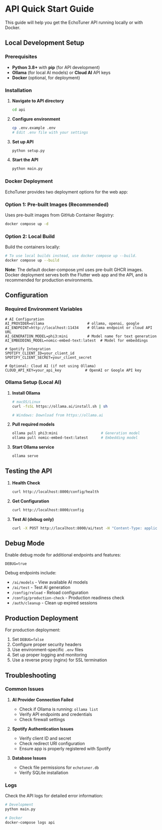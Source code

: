 # API Quick Start Guide

This guide will help you get the EchoTuner API running locally or with Docker.

## Local Development Setup

### Prerequisites

- **Python 3.8+** with **pip** (for API development)
- **Ollama** (for local AI models) or **Cloud AI** API keys
- **Docker** (optional, for deployment)

### Installation

1. **Navigate to API directory**
    ```bash
    cd api
    ```

2. **Configure environment**
    ```bash
    cp .env.example .env
    # Edit .env file with your settings
    ```

3. **Set up API**
    ```bash
    python setup.py
    ```

4. **Start the API**
    ```bash
    python main.py
    ```

### Docker Deployment

EchoTuner provides two deployment options for the web app:

### Option 1: Pre-built Images (Recommended)

Uses pre-built images from GitHub Container Registry:

```bash
docker compose up -d
```

### Option 2: Local Build

Build the containers locally:

```bash
# To use local builds instead, use docker compose up --build.
docker compose up --build
```

**Note**: The default docker-compose.yml uses pre-built GHCR images. Docker deployment serves both the Flutter web app and the API, and is recommended for production environments.

## Configuration

### Required Environment Variables

```env
# AI Configuration
AI_PROVIDER=ollama                    # ollama, openai, google
AI_ENDPOINT=http://localhost:11434    # Ollama endpoint or cloud API URL
AI_GENERATION_MODEL=phi3:mini         # Model name for text generation
AI_EMBEDDING_MODEL=nomic-embed-text:latest  # Model for embeddings

# Spotify Integration
SPOTIFY_CLIENT_ID=your_client_id
SPOTIFY_CLIENT_SECRET=your_client_secret

# Optional: Cloud AI (if not using Ollama)
CLOUD_API_KEY=your_api_key           # OpenAI or Google API key
```

### Ollama Setup (Local AI)

1. **Install Ollama**
    ```bash
    # macOS/Linux
    curl -fsSL https://ollama.ai/install.sh | sh

    # Windows: Download from https://ollama.ai
    ```

2. **Pull required models**
    ```bash
    ollama pull phi3:mini                    # Generation model
    ollama pull nomic-embed-text:latest      # Embedding model
    ```

3. **Start Ollama service**
    ```bash
    ollama serve
    ```

## Testing the API

1. **Health Check**
    ```bash
    curl http://localhost:8000/config/health
    ```

2. **Get Configuration**
    ```bash
    curl http://localhost:8000/config
    ```

3. **Test AI (debug only)**
    ```bash
    curl -X POST http://localhost:8000/ai/test -H "Content-Type: application/json" -d '{"prompt": "Hello, world!"}'
    ```

## Debug Mode

Enable debug mode for additional endpoints and features:

```env
DEBUG=true
```

Debug endpoints include:
- `/ai/models` - View available AI models
- `/ai/test` - Test AI generation
- `/config/reload` - Reload configuration
- `/config/production-check` - Production readiness check
- `/auth/cleanup` - Clean up expired sessions

## Production Deployment

For production deployment:

1. Set `DEBUG=false`
2. Configure proper security headers
3. Use environment-specific `.env` files
4. Set up proper logging and monitoring
5. Use a reverse proxy (nginx) for SSL termination

## Troubleshooting

### Common Issues

1. **AI Provider Connection Failed**
    - Check if Ollama is running: `ollama list`
    - Verify API endpoints and credentials
    - Check firewall settings

2. **Spotify Authentication Issues**
    - Verify client ID and secret
    - Check redirect URI configuration
    - Ensure app is properly registered with Spotify

3. **Database Issues**
    - Check file permissions for `echotuner.db`
    - Verify SQLite installation

### Logs

Check the API logs for detailed error information:
```bash
# Development
python main.py

# Docker
docker-compose logs api
```
